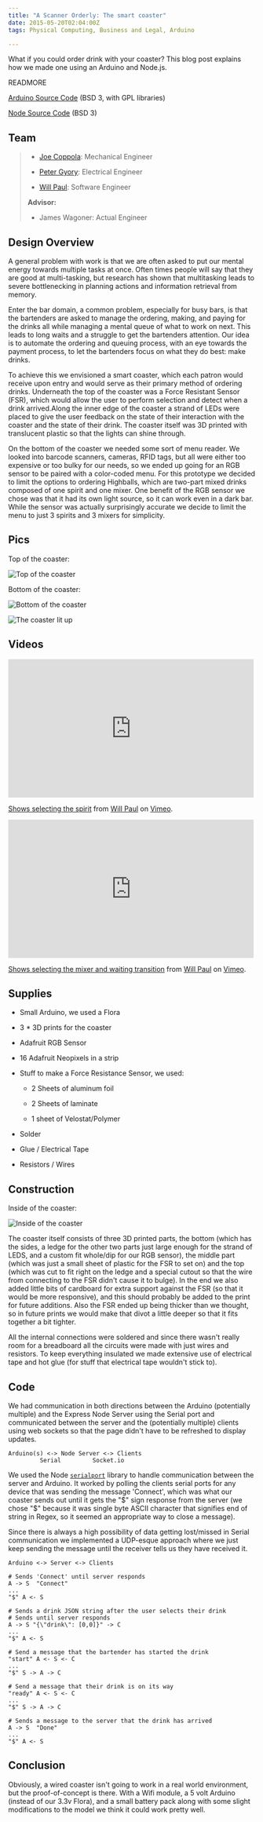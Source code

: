 ```yaml
---
title: "A Scanner Orderly: The smart coaster"
date: 2015-05-20T02:04:00Z
tags: Physical Computing, Business and Legal, Arduino

---
```


What if you could order drink with your coaster? This blog post explains how we made one using an Arduino and Node.js.

READMORE

[Arduino Source Code](https://github.com/dropofwill/a-scanner-orderly-embed) (BSD 3, with GPL libraries)

[Node Source Code](https://github.com/dropofwill/a-scanner-orderly-web) (BSD 3)


## Team

> * [Joe Coppola](https://github.com/JosephCoppola): Mechanical Engineer
>
> * [Peter Gyory](https://github.com/Petroochio): Electrical Engineer
>
> * [Will Paul](https://github.com/dropofwill): Software Engineer
>
> **Advisor:**
>
> * James Wagoner: Actual Engineer


## Design Overview

A general problem with work is that we are often asked to put our mental energy towards multiple tasks at once. Often times people will say that they are good at multi-tasking, but research has shown that multitasking leads to severe bottlenecking in planning actions and information retrieval from memory.


Enter the bar domain, a common problem, especially for busy bars, is that the bartenders are asked to manage the ordering, making, and paying for the drinks all while managing a mental queue of what to work on next. This leads to long waits and a struggle to get the bartenders attention. Our idea is to automate the ordering and queuing process, with an eye towards the payment process, to let the bartenders focus on what they do best: make drinks.

To achieve this we envisioned a smart coaster, which each patron would receive upon entry and would serve as their primary method of ordering drinks. Underneath the top of the coaster was a Force Resistant Sensor (FSR), which would allow the user to perform selection and detect when a drink arrived.Along the inner edge of the coaster a strand of LEDs were placed to give the user feedback on the state of their interaction with the coaster and the state of their drink. The coaster itself was 3D printed with translucent plastic so that the lights can shine through.

On the bottom of the coaster we needed some sort of menu reader. We looked into barcode scanners, cameras, RFID tags, but all were either too expensive or too bulky for our needs, so we ended up going for an RGB sensor to be paired with a color-coded menu. For this prototype we decided to limit the options to ordering Highballs, which are two-part mixed drinks composed of one spirit and one mixer. One benefit of the RGB sensor we chose was that it had its own light source, so it can work even in a dark bar. While the sensor was actually surprisingly accurate we decide to limit the menu to just 3 spirits and 3 mixers for simplicity.

## Pics

Top of the coaster:

![Top of the coaster](https://raw.githubusercontent.com/dropofwill/a-scanner-orderly-web/master/design/images/top.JPG)

Bottom of the coaster:

![Bottom of the coaster](https://raw.githubusercontent.com/dropofwill/a-scanner-orderly-web/master/design/images/bottom.JPG)

![The coaster lit up](https://raw.githubusercontent.com/dropofwill/a-scanner-orderly-web/master/design/images/lit_up.jpg)

## Videos

<iframe src="https://player.vimeo.com/video/128517905" width="500" height="282" frameborder="0" webkitallowfullscreen mozallowfullscreen allowfullscreen></iframe> <p><a href="https://vimeo.com/128517905">Shows selecting the spirit</a> from <a href="https://vimeo.com/user37593906">Will Paul</a> on <a href="https://vimeo.com">Vimeo</a>.</p>

<iframe src="https://player.vimeo.com/video/128516073" width="500" height="282" frameborder="0" webkitallowfullscreen mozallowfullscreen allowfullscreen></iframe> <p><a href="https://vimeo.com/128516073">Shows selecting the mixer and waiting transition</a> from <a href="https://vimeo.com/user37593906">Will Paul</a> on <a href="https://vimeo.com">Vimeo</a>.</p>


## Supplies

* Small Arduino, we used a Flora

* 3 * 3D prints for the coaster

* Adafruit RGB Sensor

* 16 Adafruit Neopixels in a strip

* Stuff to make a Force Resistance Sensor, we used:

  * 2 Sheets of aluminum foil

  * 2 Sheets of laminate

  * 1 sheet of Velostat/Polymer

* Solder

* Glue / Electrical Tape

* Resistors / Wires


## Construction

Inside of the coaster:

![Inside of the coaster](https://raw.githubusercontent.com/dropofwill/a-scanner-orderly-web/master/design/images/inside.JPG)

The coaster itself consists of three 3D printed parts, the bottom (which has the sides, a ledge for the other two parts just large enough for the strand of LEDS, and a custom fit whole/dip for our RGB sensor), the middle part (which was just a small sheet of plastic for the FSR to set on) and the top (which was cut to fit right on the ledge and a special cutout so that the wire from connecting to the FSR didn't cause it to bulge). In the end we also added little bits of cardboard for extra support against the FSR (so that it would be more responsive), and this should probably be added to the print for future additions. Also the FSR ended up being thicker than we thought, so in future prints we would make that divot a little deeper so that it fits together a bit tighter.

All the internal connections were soldered and since there wasn't really room for a breadboard all the circuits were made with just wires and resistors. To keep everything insulated we made extensive use of electrical tape and hot glue (for stuff that electrical tape wouldn't stick to).



## Code

We had communication in both directions between the Arduino (potentially multiple) and the Express Node Server using the Serial port and communicated between the server and the (potentially multiple) clients using web sockets so that the page didn't have to be refreshed to display updates.

~~~
Arduino(s) <-> Node Server <-> Clients
         Serial         Socket.io
~~~

We used the Node [`serialport`](https://github.com/voodootikigod/node-serialport) library to handle communication between the server and Arduino. It worked by polling the clients serial ports for any device that was sending the message 'Connect', which was what our coaster sends out until it gets the "$" sign response from the server (we chose "$" because it was single byte ASCII character that signifies end of string in Regex, so it seemed an appropriate way to close a message).

Since there is always a high possibility of data getting lost/missed in Serial communication we implemented a UDP-esque approach where we just keep sending the message until the receiver tells us they have received it.

~~~
Arduino <-> Server <-> Clients

# Sends 'Connect' until server responds
A -> S  "Connect"
...
"$" A <- S

# Sends a drink JSON string after the user selects their drink
# Sends until server responds
A -> S "{\"drink\": [0,0]}" -> C
...
"$" A <- S

# Send a message that the bartender has started the drink
"start" A <- S <- C
...
"$" S -> A -> C

# Send a message that their drink is on its way
"ready" A <- S <- C
...
"$" S -> A -> C

# Sends a message to the server that the drink has arrived
A -> S  "Done"
...
"$" A <- S

~~~


## Conclusion

Obviously, a wired coaster isn't going to work in a real world environment, but the proof-of-concept is there. With a Wifi module, a 5 volt Arduino (instead of our 3.3v Flora), and a small battery pack along with some slight modifications to the model we think it could work pretty well.
